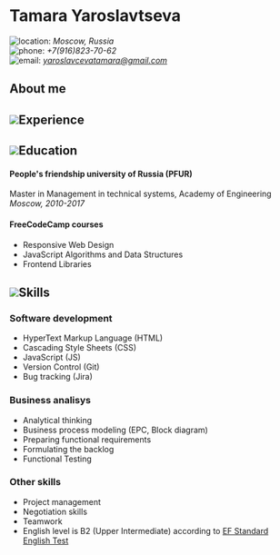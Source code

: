 # Tamara Yaroslavtseva
![location:](https://i.ibb.co/ZXfHVbD/location.png)   *Moscow, Russia*\
![phone:](https://i.ibb.co/pLjJCd1/352510-24.png)    *+7(916)823-70-62*\
![email:](https://i.ibb.co/DfKcvhX/763298-24-1.png)    *yaroslavcevatamara@gmail.com*

## About me
## ![](https://i.ibb.co/M1F9hdC/298733-32.png)Experience 
## ![](https://i.ibb.co/jTJwzTy/298716-32.png)Education
#### People's friendship university of Russia (PFUR)
Master in Management in technical systems, Academy of Engineering\
*Moscow, 2010-2017*
#### FreeCodeCamp courses
- Responsive Web Design
- JavaScript Algorithms and Data Structures
- Frontend Libraries
## ![](https://i.ibb.co/DwQvcVz/298852-32.png)Skills
### Software development
 - HyperText Markup Language (HTML)
 - Cascading Style Sheets (CSS)
 - JavaScript (JS)
 - Version Control (Git)
 - Bug tracking (Jira)
### Business analisys
- Analytical thinking
- Business process modeling (EPC, Block diagram)
- Preparing functional requirements
- Formulating the backlog
- Functional Testing
### Other skills
- Project management
- Negotiation skills
- Teamwork
- English level is B2 (Upper Intermediate) according to [EF Standard English Test](https://www.efset.org/cert/bKhtNF)

